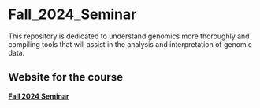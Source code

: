 # Fall_2024_Seminar

This repository is dedicated to understand genomics more thoroughly and compiling tools that will assist in the analysis and interpretation of genomic data.

## Website for the course

**[Fall 2024 Seminar](https://calebpaz28.github.io/Fall_2024_Seminar/)**
